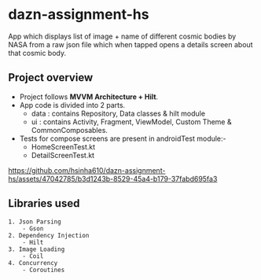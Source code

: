 # dazn-assignment-hs

App which displays list of image + name of different cosmic bodies by NASA from a raw json file which when tapped opens a details screen about that cosmic body.

## Project overview
- Project follows **MVVM Architecture + Hilt**.
- App code is divided into 2 parts.
    - data : contains Repository, Data classes & hilt module
    - ui : contains Activity, Fragment, ViewModel, Custom Theme & CommonComposables.
- Tests for compose screens are present in androidTest module:-
    - HomeScreenTest.kt
    - DetailScreenTest.kt


https://github.com/hsinha610/dazn-assignment-hs/assets/47042785/b3d1243b-8529-45a4-b179-37fabd695fa3

## Libraries used

    1. Json Parsing 
        - Gson
    2. Dependency Injection
        - Hilt
    3. Image Loading
        - Coil 
    4. Concurrency
        - Coroutines


